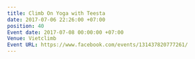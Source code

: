 ```yaml
---
title: Climb On Yoga with Teesta
date: 2017-07-06 22:26:00 +07:00
position: 40
Event date: 2017-07-08 00:00:00 +07:00
Venue: Vietclimb
Event URL: https://www.facebook.com/events/131437820777261/
---
```


